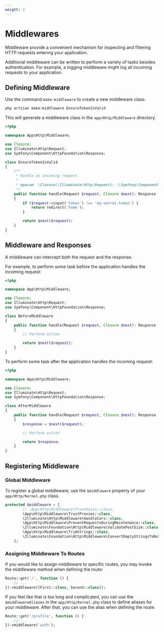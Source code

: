 ```yaml
---
weight: 2
---
```


# Middlewares

Middleware provide a convenient mechanism for inspecting and filtering HTTP requests entering your application.

Additional middleware can be written to perform a variety of tasks besides authentication. For example, a logging middleware might log all incoming requests to your application.

## Defining Middleware

Use the command `make:middleware` to create a new middleware class:

```bash
php artisan make:middleware EnsureTokenIsValid
```

This will generate a middleware class in the `app/Http/Middleware` directory.

```php
<?php

namespace App\Http\Middleware;

use Closure;
use Illuminate\Http\Request;
use Symfony\Component\HttpFoundation\Response;

class EnsureTokenIsValid
{
    /**
     * Handle an incoming request.
     *
     * @param  \Closure(\Illuminate\Http\Request): (\Symfony\Component\HttpFoundation\Response)  $next
     */
    public function handle(Request $request, Closure $next): Response
    {
        if ($request->input('token') !== 'my-secret-token') {
            return redirect('home');
        }

        return $next($request);
    }
}
```

## Middleware and Responses

A middleware can intercept both the request and the response.

For example, to perform some task before the application handles the incoming request:

```php
<?php

namespace App\Http\Middleware;

use Closure;
use Illuminate\Http\Request;
use Symfony\Component\HttpFoundation\Response;

class BeforeMiddleware
{
    public function handle(Request $request, Closure $next): Response
    {
        // Perform action

        return $next($request);
    }
}
```

To perform some task after the application handles the incoming request:

```php
<?php

namespace App\Http\Middleware;

use Closure;
use Illuminate\Http\Request;
use Symfony\Component\HttpFoundation\Response;

class AfterMiddleware
{
    public function handle(Request $request, Closure $next): Response
    {
        $response = $next($request);

        // Perform action

        return $response;
    }
}
```

## Registering Middleware

### Global Middleware

To register a global middleware, use the `$middleware` property of your `app/Http/Kernel.php` class.

```php
protected $middleware = [
        // \App\Http\Middleware\TrustHosts::class,
        \App\Http\Middleware\TrustProxies::class,
        \Illuminate\Http\Middleware\HandleCors::class,
        \App\Http\Middleware\PreventRequestsDuringMaintenance::class,
        \Illuminate\Foundation\Http\Middleware\ValidatePostSize::class,
        \App\Http\Middleware\TrimStrings::class,
        \Illuminate\Foundation\Http\Middleware\ConvertEmptyStringsToNull::class,
    ];
```

### Assigning Middleware To Routes

If you would like to assign middleware to specific routes, you may invoke the middleware method when defining the route:

```php
Route::get('/', function () {
    // ...
})->middleware([First::class, Second::class]);
```

If you feel like that is too long and complicated, you can use the `$middlewareAliases` in the `app/Http/Kernel.php` class to define aliases for your middleware. After that, you can use the alias when defining the route:

```php
Route::get('/profile', function () {
    // ...
})->middleware('auth');
```
